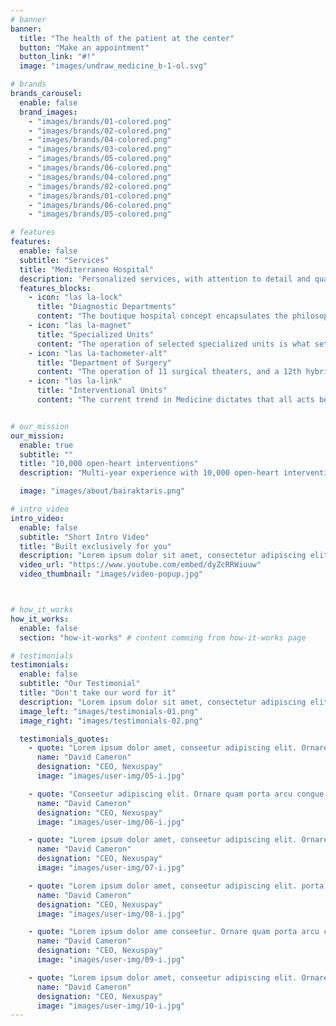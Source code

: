 ```yaml
---
# banner
banner:
  title: "The health of the patient at the center"
  button: "Make an appointment"
  button_link: "#!"
  image: "images/undraw_medicine_b-1-ol.svg"

# brands
brands_carousel:
  enable: false
  brand_images:
    - "images/brands/01-colored.png"
    - "images/brands/02-colored.png"
    - "images/brands/04-colored.png"
    - "images/brands/03-colored.png"
    - "images/brands/05-colored.png"
    - "images/brands/06-colored.png"
    - "images/brands/04-colored.png"
    - "images/brands/02-colored.png"
    - "images/brands/01-colored.png"
    - "images/brands/06-colored.png"
    - "images/brands/05-colored.png"

# features
features:
  enable: false
  subtitle: "Services"
  title: "Mediterraneo Hospital"
  description: 'Personalized services, with attention to detail and quality, offered in a place that wins with its stylistic point of view. The "boutique" aesthetic as a concept, refers to the “luxury” of exclusive care, in a unique environment, which for the people of Mediterraneo, translates to "life attitude".'
  features_blocks:
    - icon: "las la-lock"
      title: "Diagnostic Departments"
      content: "The boutique hospital concept encapsulates the philosophy of providing personalized services based on the individual needs of each patient."
    - icon: "las la-magnet"
      title: "Specialized Units"
      content: "The operation of selected specialized units is what sets a hospital’s mark regarding the inclusiveness of departments, specialization, and importance"
    - icon: "las la-tachometer-alt"
      title: "Department of Surgery"
      content: "The operation of 11 surgical theaters, and a 12th hybrid surgical room with a built-in angiography system, denotes the emphasis given to the growth of the surgical field."
    - icon: "las la-link"
      title: "Interventional Units"
      content: "The current trend in Medicine dictates that all acts be carried out in the least invasive manner, because this translates to less pain for the patient, less trauma, fewer complications and shorter hospitalization."


# our_mission
our_mission:
  enable: true
  subtitle: ""
  title: "10,000 open-heart interventions"
  description: "Multi-year experience with 10,000 open-heart interventions, over 110 heart transplants, and corresponding mechanical heart support systems implants. Deputy Director of Clinic for Thoracic and Cardiovascular Medicine for many years, Heart and Diabetes Center North-Rhine Westphalia, Bad Oeynhausen - Germany."

  image: "images/about/bairaktaris.png"

# intro_video
intro_video:
  enable: false
  subtitle: "Short Intro Video"
  title: "Built exclusively for you"
  description: "Lorem ipsum dolor sit amet, consectetur adipiscing elit. Morbi egestas <br> Werat viverra id et aliquet. vulputate egestas sollicitudin."
  video_url: "https://www.youtube.com/embed/dyZcRRWiuuw"
  video_thumbnail: "images/video-popup.jpg"



# how_it_works
how_it_works:
  enable: false
  section: "how-it-works" # content comming from how-it-works page

# testimonials
testimonials:
  enable: false
  subtitle: "Our Testimonial"
  title: "Don't take our word for it"
  description: "Lorem ipsum dolor sit amet, consectetur adipiscing elit. Morbi egestas <br> Werat viverra id et aliquet. vulputate egestas sollicitudin."
  image_left: "images/testimonials-01.png"
  image_right: "images/testimonials-02.png"

  testimonials_quotes:
    - quote: "Lorem ipsum dolor amet, conseetur adipiscing elit. Ornare quam porta arcu congue felis volutpat. Vitae lectudbfs dolor faucibus"
      name: "David Cameron"
      designation: "CEO, Nexuspay"
      image: "images/user-img/05-i.jpg"

    - quote: "Conseetur adipiscing elit. Ornare quam porta arcu congue felis volutpat. Vitae lectudbfs pellentesque vitae dolor faucibus"
      name: "David Cameron"
      designation: "CEO, Nexuspay"
      image: "images/user-img/06-i.jpg"

    - quote: "Lorem ipsum dolor amet, conseetur adipiscing elit. Ornare quam porta arcu congue felis volutpat. Vitae lectudbfs pellentesque vitae dolor"
      name: "David Cameron"
      designation: "CEO, Nexuspay"
      image: "images/user-img/07-i.jpg"

    - quote: "Lorem ipsum dolor amet, conseetur adipiscing elit. porta arcu congue felis volutpat. Vitae lectudbfs pellentesque vitae dolor faucibus"
      name: "David Cameron"
      designation: "CEO, Nexuspay"
      image: "images/user-img/08-i.jpg"

    - quote: "Lorem ipsum dolor ame conseetur. Ornare quam porta arcu congue felis volutpat. Vitae lectudbfs pellentesque vitae dolor faucibus"
      name: "David Cameron"
      designation: "CEO, Nexuspay"
      image: "images/user-img/09-i.jpg"

    - quote: "Lorem ipsum dolor amet, conseetur adipiscing elit. Ornare quam porta arcu congue lectudbfs pellentesque vitae dolor faucibus"
      name: "David Cameron"
      designation: "CEO, Nexuspay"
      image: "images/user-img/10-i.jpg"
---
```

